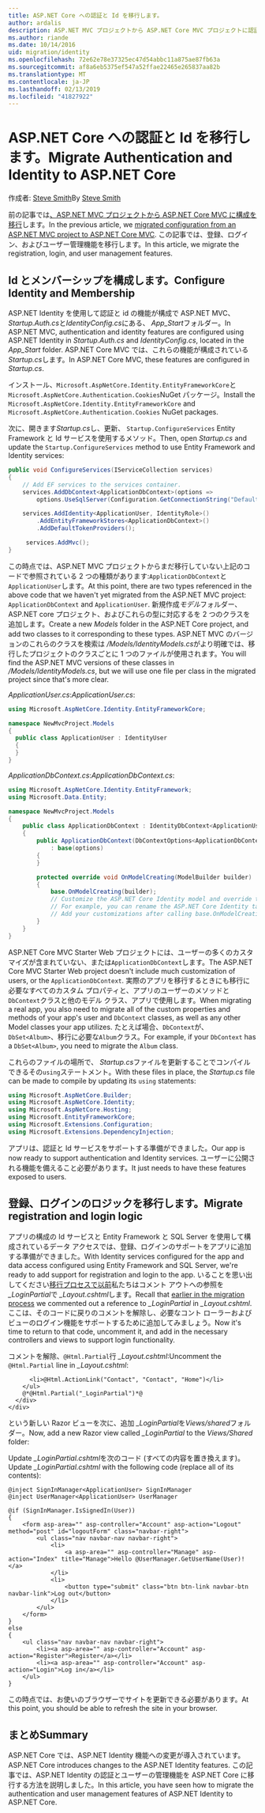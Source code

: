```yaml
---
title: ASP.NET Core への認証と Id を移行します。
author: ardalis
description: ASP.NET MVC プロジェクトから ASP.NET Core MVC プロジェクトに認証と id を移行する方法について説明します。
ms.author: riande
ms.date: 10/14/2016
uid: migration/identity
ms.openlocfilehash: 72e62e78e37325ec47d54abbc11a875ae87fb63a
ms.sourcegitcommit: af8a6eb5375ef547a52ffae22465e265837aa82b
ms.translationtype: MT
ms.contentlocale: ja-JP
ms.lasthandoff: 02/13/2019
ms.locfileid: "41827922"
---
```

# <a name="migrate-authentication-and-identity-to-aspnet-core"></a><span data-ttu-id="d3e15-103">ASP.NET Core への認証と Id を移行します。</span><span class="sxs-lookup"><span data-stu-id="d3e15-103">Migrate Authentication and Identity to ASP.NET Core</span></span>

<span data-ttu-id="d3e15-104">作成者: [Steve Smith](https://ardalis.com/)</span><span class="sxs-lookup"><span data-stu-id="d3e15-104">By [Steve Smith](https://ardalis.com/)</span></span>

<span data-ttu-id="d3e15-105">前の記事では[、ASP.NET MVC プロジェクトから ASP.NET Core MVC に構成を移行](xref:migration/configuration)します。</span><span class="sxs-lookup"><span data-stu-id="d3e15-105">In the previous article, we [migrated configuration from an ASP.NET MVC project to ASP.NET Core MVC](xref:migration/configuration).</span></span> <span data-ttu-id="d3e15-106">この記事では、登録、ログイン、およびユーザー管理機能を移行します。</span><span class="sxs-lookup"><span data-stu-id="d3e15-106">In this article, we migrate the registration, login, and user management features.</span></span>

## <a name="configure-identity-and-membership"></a><span data-ttu-id="d3e15-107">Id とメンバーシップを構成します。</span><span class="sxs-lookup"><span data-stu-id="d3e15-107">Configure Identity and Membership</span></span>

<span data-ttu-id="d3e15-108">ASP.NET Identity を使用して認証と id の機能が構成で ASP.NET MVC、 *Startup.Auth.cs*と*IdentityConfig.cs*にある、 *App_Start*フォルダー。</span><span class="sxs-lookup"><span data-stu-id="d3e15-108">In ASP.NET MVC, authentication and identity features are configured using ASP.NET Identity in *Startup.Auth.cs* and *IdentityConfig.cs*, located in the *App_Start* folder.</span></span> <span data-ttu-id="d3e15-109">ASP.NET Core MVC では、これらの機能が構成されている*Startup.cs*します。</span><span class="sxs-lookup"><span data-stu-id="d3e15-109">In ASP.NET Core MVC, these features are configured in *Startup.cs*.</span></span>

<span data-ttu-id="d3e15-110">インストール、`Microsoft.AspNetCore.Identity.EntityFrameworkCore`と`Microsoft.AspNetCore.Authentication.Cookies`NuGet パッケージ。</span><span class="sxs-lookup"><span data-stu-id="d3e15-110">Install the `Microsoft.AspNetCore.Identity.EntityFrameworkCore` and `Microsoft.AspNetCore.Authentication.Cookies` NuGet packages.</span></span>

<span data-ttu-id="d3e15-111">次に、開きます*Startup.cs*し、更新、 `Startup.ConfigureServices` Entity Framework と Id サービスを使用するメソッド。</span><span class="sxs-lookup"><span data-stu-id="d3e15-111">Then, open *Startup.cs* and update the `Startup.ConfigureServices` method to use Entity Framework and Identity services:</span></span>

```csharp
public void ConfigureServices(IServiceCollection services)
{
    // Add EF services to the services container.
    services.AddDbContext<ApplicationDbContext>(options =>
        options.UseSqlServer(Configuration.GetConnectionString("DefaultConnection")));

    services.AddIdentity<ApplicationUser, IdentityRole>()
        .AddEntityFrameworkStores<ApplicationDbContext>()
        .AddDefaultTokenProviders();

     services.AddMvc();
}
```

<span data-ttu-id="d3e15-112">この時点では、ASP.NET MVC プロジェクトからまだ移行していない上記のコードで参照されている 2 つの種類があります:`ApplicationDbContext`と`ApplicationUser`します。</span><span class="sxs-lookup"><span data-stu-id="d3e15-112">At this point, there are two types referenced in the above code that we haven't yet migrated from the ASP.NET MVC project: `ApplicationDbContext` and `ApplicationUser`.</span></span> <span data-ttu-id="d3e15-113">新規作成*モデル*フォルダー、ASP.NET core プロジェクト、およびこれらの型に対応するを 2 つのクラスを追加します。</span><span class="sxs-lookup"><span data-stu-id="d3e15-113">Create a new *Models* folder in the ASP.NET Core project, and add two classes to it corresponding to these types.</span></span> <span data-ttu-id="d3e15-114">ASP.NET MVC のバージョンのこれらのクラスを検索は */Models/IdentityModels.cs*がより明確では、移行したプロジェクトのクラスごとに 1 つのファイルが使用されます。</span><span class="sxs-lookup"><span data-stu-id="d3e15-114">You will find the ASP.NET MVC versions of these classes in */Models/IdentityModels.cs*, but we will use one file per class in the migrated project since that's more clear.</span></span>

<span data-ttu-id="d3e15-115">*ApplicationUser.cs*:</span><span class="sxs-lookup"><span data-stu-id="d3e15-115">*ApplicationUser.cs*:</span></span>

```csharp
using Microsoft.AspNetCore.Identity.EntityFrameworkCore;

namespace NewMvcProject.Models
{
  public class ApplicationUser : IdentityUser
  {
  }
}
```

<span data-ttu-id="d3e15-116">*ApplicationDbContext.cs*:</span><span class="sxs-lookup"><span data-stu-id="d3e15-116">*ApplicationDbContext.cs*:</span></span>

```csharp
using Microsoft.AspNetCore.Identity.EntityFramework;
using Microsoft.Data.Entity;

namespace NewMvcProject.Models
{
    public class ApplicationDbContext : IdentityDbContext<ApplicationUser>
    {
        public ApplicationDbContext(DbContextOptions<ApplicationDbContext> options)
            : base(options)
        {
        }

        protected override void OnModelCreating(ModelBuilder builder)
        {
            base.OnModelCreating(builder);
            // Customize the ASP.NET Core Identity model and override the defaults if needed.
            // For example, you can rename the ASP.NET Core Identity table names and more.
            // Add your customizations after calling base.OnModelCreating(builder);
        }
    }
}
```

<span data-ttu-id="d3e15-117">ASP.NET Core MVC Starter Web プロジェクトには、ユーザーの多くのカスタマイズが含まれていない、または`ApplicationDbContext`します。</span><span class="sxs-lookup"><span data-stu-id="d3e15-117">The ASP.NET Core MVC Starter Web project doesn't include much customization of users, or the `ApplicationDbContext`.</span></span> <span data-ttu-id="d3e15-118">実際のアプリを移行するときにも移行に必要なすべてのカスタム プロパティと、アプリのユーザーのメソッドと`DbContext`クラスと他のモデル クラス、アプリで使用します。</span><span class="sxs-lookup"><span data-stu-id="d3e15-118">When migrating a real app, you also need to migrate all of the custom properties and methods of your app's user and `DbContext` classes, as well as any other Model classes your app utilizes.</span></span> <span data-ttu-id="d3e15-119">たとえば場合、`DbContext`が、 `DbSet<Album>`、移行に必要な`Album`クラス。</span><span class="sxs-lookup"><span data-stu-id="d3e15-119">For example, if your `DbContext` has a `DbSet<Album>`, you need to migrate the `Album` class.</span></span>

<span data-ttu-id="d3e15-120">これらのファイルの場所で、 *Startup.cs*ファイルを更新することでコンパイルできるその`using`ステートメント。</span><span class="sxs-lookup"><span data-stu-id="d3e15-120">With these files in place, the *Startup.cs* file can be made to compile by updating its `using` statements:</span></span>

```csharp
using Microsoft.AspNetCore.Builder;
using Microsoft.AspNetCore.Identity;
using Microsoft.AspNetCore.Hosting;
using Microsoft.EntityFrameworkCore;
using Microsoft.Extensions.Configuration;
using Microsoft.Extensions.DependencyInjection;
```

<span data-ttu-id="d3e15-121">アプリは、認証と Id サービスをサポートする準備ができました。</span><span class="sxs-lookup"><span data-stu-id="d3e15-121">Our app is now ready to support authentication and Identity services.</span></span> <span data-ttu-id="d3e15-122">ユーザーに公開される機能を備えること必要があります。</span><span class="sxs-lookup"><span data-stu-id="d3e15-122">It just needs to have these features exposed to users.</span></span>

## <a name="migrate-registration-and-login-logic"></a><span data-ttu-id="d3e15-123">登録、ログインのロジックを移行します。</span><span class="sxs-lookup"><span data-stu-id="d3e15-123">Migrate registration and login logic</span></span>

<span data-ttu-id="d3e15-124">アプリの構成の Id サービスと Entity Framework と SQL Server を使用して構成されているデータ アクセスでは、登録、ログインのサポートをアプリに追加する準備ができました。</span><span class="sxs-lookup"><span data-stu-id="d3e15-124">With Identity services configured for the app and data access configured using Entity Framework and SQL Server, we're ready to add support for registration and login to the app.</span></span> <span data-ttu-id="d3e15-125">いることを思い出してください[移行プロセスで以前](xref:migration/mvc#migrate-the-layout-file)私たちはコメント アウトへの参照を *_LoginPartial*で *_Layout.cshtml*します。</span><span class="sxs-lookup"><span data-stu-id="d3e15-125">Recall that [earlier in the migration process](xref:migration/mvc#migrate-the-layout-file) we commented out a reference to *_LoginPartial* in *_Layout.cshtml*.</span></span> <span data-ttu-id="d3e15-126">ここは、そのコードに戻りのコメントを解除し、必要なコント ローラーおよびビューのログイン機能をサポートするために追加してみましょう。</span><span class="sxs-lookup"><span data-stu-id="d3e15-126">Now it's time to return to that code, uncomment it, and add in the necessary controllers and views to support login functionality.</span></span>

<span data-ttu-id="d3e15-127">コメントを解除、`@Html.Partial`行 *_Layout.cshtml*:</span><span class="sxs-lookup"><span data-stu-id="d3e15-127">Uncomment the `@Html.Partial` line in *_Layout.cshtml*:</span></span>

```cshtml
      <li>@Html.ActionLink("Contact", "Contact", "Home")</li>
    </ul>
    @*@Html.Partial("_LoginPartial")*@
  </div>
</div>
```

<span data-ttu-id="d3e15-128">という新しい Razor ビューを次に、追加 *_LoginPartial*を*Views/shared*フォルダー。</span><span class="sxs-lookup"><span data-stu-id="d3e15-128">Now, add a new Razor view called *_LoginPartial* to the *Views/Shared* folder:</span></span>

<span data-ttu-id="d3e15-129">Update *_LoginPartial.cshtml*を次のコード (すべての内容を置き換えます)。</span><span class="sxs-lookup"><span data-stu-id="d3e15-129">Update *_LoginPartial.cshtml* with the following code (replace all of its contents):</span></span>

```cshtml
@inject SignInManager<ApplicationUser> SignInManager
@inject UserManager<ApplicationUser> UserManager

@if (SignInManager.IsSignedIn(User))
{
    <form asp-area="" asp-controller="Account" asp-action="Logout" method="post" id="logoutForm" class="navbar-right">
        <ul class="nav navbar-nav navbar-right">
            <li>
                <a asp-area="" asp-controller="Manage" asp-action="Index" title="Manage">Hello @UserManager.GetUserName(User)!</a>
            </li>
            <li>
                <button type="submit" class="btn btn-link navbar-btn navbar-link">Log out</button>
            </li>
        </ul>
    </form>
}
else
{
    <ul class="nav navbar-nav navbar-right">
        <li><a asp-area="" asp-controller="Account" asp-action="Register">Register</a></li>
        <li><a asp-area="" asp-controller="Account" asp-action="Login">Log in</a></li>
    </ul>
}
```

<span data-ttu-id="d3e15-130">この時点では、お使いのブラウザーでサイトを更新できる必要があります。</span><span class="sxs-lookup"><span data-stu-id="d3e15-130">At this point, you should be able to refresh the site in your browser.</span></span>

## <a name="summary"></a><span data-ttu-id="d3e15-131">まとめ</span><span class="sxs-lookup"><span data-stu-id="d3e15-131">Summary</span></span>

<span data-ttu-id="d3e15-132">ASP.NET Core では、ASP.NET Identity 機能への変更が導入されています。</span><span class="sxs-lookup"><span data-stu-id="d3e15-132">ASP.NET Core introduces changes to the ASP.NET Identity features.</span></span> <span data-ttu-id="d3e15-133">この記事では、ASP.NET Identity の認証とユーザーの管理機能を ASP.NET Core に移行する方法を説明しました。</span><span class="sxs-lookup"><span data-stu-id="d3e15-133">In this article, you have seen how to migrate the authentication and user management features of ASP.NET Identity to ASP.NET Core.</span></span>
